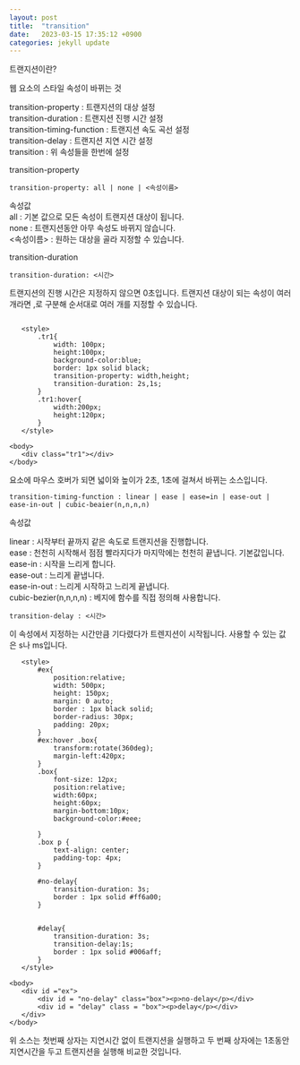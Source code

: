 ```yaml
---
layout: post
title:  "transition"
date:   2023-03-15 17:35:12 +0900
categories: jekyll update
---
```


트랜지션이란?

웹 요소의 스타일 속성이 바뀌는 것 

transition-property : 트랜지션의 대상 설정  
transition-duration : 트랜지션 진행 시간 설정  
transition-timing-function : 트랜지션 속도 곡선 설정  
transition-delay : 트랜지션 지연 시간 설정  
transition : 위 속성들을 한번에 설정  

transition-property  

 ```
transition-property: all | none | <속성이름>  
 ```

속성값    
all : 기본 값으로 모든 속성이 트랜지션 대상이 됩니다.     
none : 트랜지션동안 아무 속성도 바뀌지 않습니다.     
<속성이름> : 원하는 대상을 골라 지정할 수 있습니다.       

transition-duration  

 ```
transition-duration: <시간>
 ```

트랜지션의 진행 시간은 지정하지 않으면 0초입니다. 트랜지션 대상이 되는 속성이 여러개라면 ,로 구분해 순서대로 여러 개를 지정할 수 있습니다.

 ```

    <style>
        .tr1{
            width: 100px;
            height:100px;
            background-color:blue;
            border: 1px solid black;
            transition-property: width,height;
            transition-duration: 2s,1s;
        }
        .tr1:hover{
            width:200px;
            height:120px;
        }
    </style>

<body>
    <div class="tr1"></div>
</body>
 ```
요소에 마우스 호버가 되면 넓이와 높이가 2초, 1초에 걸쳐서 바뀌는 소스입니다.

 ```
transition-timing-function : linear | ease | ease=in | ease-out | ease-in-out | cubic-beaier(n,n,n,n)
 ```
속성값  

linear : 시작부터 끝까지 같은 속도로 트랜지션을 진행합니다.   
ease : 천천히 시작해서 점점 빨라지다가 마지막에는 천천히 끝냅니다. 기본값입니다.  
ease-in : 시작을 느리게 합니다.  
ease-out : 느리게 끝냅니다.  
ease-in-out : 느리게 시작하고 느리게 끝냅니다.  
cubic-bezier(n,n,n,n) : 베지에 함수를 직접 정의해 사용합니다.  

  ```
 transition-delay : <시간>
  ```  
이 속성에서 지정하는 시간만큼 기다렸다가 트렌지션이 시작됩니다.
사용할 수 있는 값은 s나 ms입니다.

 ```
    <style>
        #ex{
            position:relative;
            width: 500px;
            height: 150px;
            margin: 0 auto;
            border : 1px black solid;
            border-radius: 30px;
            padding: 20px;
        }
        #ex:hover .box{
            transform:rotate(360deg);
            margin-left:420px;
        }
        .box{
            font-size: 12px;
            position:relative;
            width:60px;
            height:60px;
            margin-bottom:10px;
            background-color:#eee;

        }
        .box p {
            text-align: center;
            padding-top: 4px;
        }

        #no-delay{
            transition-duration: 3s;
            border : 1px solid #ff6a00;
        }

        
        #delay{
            transition-duration: 3s;
            transition-delay:1s;
            border : 1px solid #006aff;
        }
    </style>

<body>
    <div id ="ex">
        <div id = "no-delay" class="box"><p>no-delay</p></div>
        <div id = "delay" class = "box"><p>delay</p></div>
    </div>
</body>
 ```
 위 소스는 첫번째 상자는 지연시간 없이 트랜지션을 실행하고 두 번째 상자에는 1초동안 지연시간을 두고 트랜지션을 실행해 비교한 것입니다.

